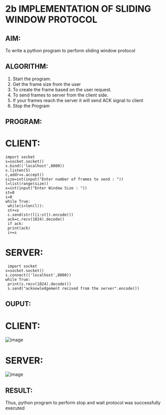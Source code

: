 # 2b IMPLEMENTATION OF SLIDING WINDOW PROTOCOL
## AIM:
To write a python program to perform sliding window protocol
## ALGORITHM:
1. Start the program.
2. Get the frame size from the user
3. To create the frame based on the user request.
4. To send frames to server from the client side.
5. If your frames reach the server it will send ACK signal to client
6. Stop the Program
## PROGRAM:
# CLIENT:
```
import socket
s=socket.socket()
s.bind(('localhost',8000))
s.listen(5)
c,addr=s.accept()
size=int(input("Enter number of frames to send : "))
l=list(range(size))
s=int(input("Enter Window Size : "))
st=0
i=0
while True:
 while(i<len(l)):
 st+=s
 c.send(str(l[i:st]).encode())
 ack=c.recv(1024).decode()
 if ack:
 print(ack)
 i+=s
```
# SERVER:
```
 import socket
s=socket.socket()
s.connect(('localhost',8000))
while True: 
 print(s.recv(1024).decode())
 s.send("acknowledgement recived from the server".encode())
```
## OUPUT:
# CLIENT:
![image](https://github.com/Daniel-christal/2b_SLIDING_WINDOW_PROTOCOL/assets/145742847/e21ac3ce-36b3-424b-af71-96032f46d1e4)
# SERVER:
![image](https://github.com/Daniel-christal/2b_SLIDING_WINDOW_PROTOCOL/assets/145742847/3ac05e74-df2d-46c9-9357-2f2e17cf6395)

## RESULT:
Thus, python program to perform stop and wait protocol was successfully executed
